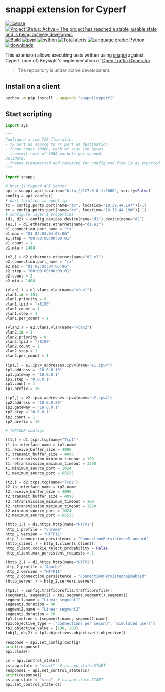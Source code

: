 # snappi extension for Cyperf

[![license](https://img.shields.io/badge/license-MIT-green.svg)](https://en.wikipedia.org/wiki/MIT_License)
[![Project Status: Active – The project has reached a stable, usable state and is being actively developed.](https://www.repostatus.org/badges/latest/active.svg)](https://www.repostatus.org/#active)
[![Build](https://github.com/open-traffic-generator/snappi-cyperf/workflows/Build/badge.svg)](https://github.com/open-traffic-generator/snappi-cyperf/actions)
[![pypi](https://img.shields.io/pypi/v/snappi_cyperf.svg)](https://pypi.org/project/snappi_cyperf)
[![python](https://img.shields.io/pypi/pyversions/snappi_cyperf.svg)](https://pypi.python.org/pypi/snappi_cyperf)
[![Total alerts](https://img.shields.io/lgtm/alerts/g/open-traffic-generator/snappi-cyperf.svg?logo=lgtm&logoWidth=18)](https://lgtm.com/projects/g/open-traffic-generator/snappi-cyperf/alerts/)
[![Language grade: Python](https://img.shields.io/lgtm/grade/python/g/open-traffic-generator/snappi-cyperf.svg?logo=lgtm&logoWidth=18)](https://lgtm.com/projects/g/open-traffic-generator/snappi-cyperf/context:python)
[![downloads](https://pepy.tech/badge/snappi-cyperf)](https://pepy.tech/project/snappi-cyperf)

This extension allows executing tests written using [snappi](https://github.com/open-traffic-generator/snappi) against  
Cyperf, (one of) Keysight's implementation of [Open Traffic Generator](https://github.com/open-traffic-generator/models/releases).

> The repository is under active development.

## Install on a client

```sh
python -m pip install --upgrade "snappi[cyperf]"
```

## Start scripting

```python
import sys

"""
Configure a raw TCP flow with,
- tx port as source to rx port as destination
- frame count 10000, each of size 128 bytes
- transmit rate of 1000 packets per second
Validate,
- frames transmitted and received for configured flow is as expected
"""

import snappi

# host is Cyperf API Server
api = snappi.api(location="http://127.0.0.1:5000", verify=False)
config = api.config()
# port location is agent-ip
tx = config.ports.port(name="tx", location="10.39.44.147")[-1]
rx = config.ports.port(name="rx", location="10.39.44.190")[-1]
# configure layer 1 properties
(d1, d2) = config.devices.device(name="d1").device(name="d2")
(e1,) = d1.ethernets.ethernet(name="d1.e1")
e1.connection.port_name = "tx"
e1.mac = "01:02:03:04:05:06"
e1.step = "00:00:00:00:00:01"
e1.count = 1
e1.mtu = 1488

(e2,) = d2.ethernets.ethernet(name="d2.e2")
e2.connection.port_name = "rx"
e2.mac = "01:02:03:04:06:06"
e2.step = "00:00:00:00:00:01"
e2.count = 2
e2.mtu = 1488

(vlan1,) = e1.vlans.vlan(name="vlan1")
vlan1.id = 181
vlan1.priority = 0
vlan1.tpid = "x8100"
vlan1.count = 1
vlan1.step = 1
vlan1.per_count = 1

(vlan2,) = e2.vlans.vlan(name="vlan2")
vlan2.id = 1
vlan2.priority = 0
vlan2.tpid = "x8100"
vlan2.count = 1
vlan2.step = 1
vlan2.per_count = 1

(ip1,) = e1.ipv4_addresses.ipv4(name="e1.ipv4")
ip1.address = "10.0.0.10"
ip1.gateway = "10.0.0.1"
ip1.step = "0.0.0.1"
ip1.count = 1
ip1.prefix = 16

(ip2,) = e2.ipv4_addresses.ipv4(name="e2.ipv4")
ip2.address = "10.0.0.20"
ip2.gateway = "10.0.0.1"
ip2.step = "0.0.0.1"
ip2.count = 1
ip2.prefix = 16

# TCP/UDP configs

(t1,) = d1.tcps.tcp(name="Tcp1")
t1.ip_interface_name = ip1.name
t1.receive_buffer_size = 4096
t1.transmit_buffer_size = 4096
t1.retransmission_minimum_timeout = 100
t1.retransmission_maximum_timeout = 3200
t1.minimum_source_port = 1024
t1.maximum_source_port = 65535

(t2,) = d2.tcps.tcp(name="Tcp2")
t2.ip_interface_name = ip2.name
t2.receive_buffer_size = 4096
t2.transmit_buffer_size = 4096
t2.retransmission_minimum_timeout = 100
t2.retransmission_maximum_timeout = 3200
t2.minimum_source_port = 1024
t2.maximum_source_port = 65535

(http_1,) = d1.https.http(name="HTTP1")
http_1.profile = "Chrome"
http_1.version = "HTTP11"
http_1.connection_persistence = "ConnectionPersistenceStandard"
(http_client,) = http_1.clients.client()
http_client.cookie_reject_probability = False
http_client.max_persistent_requests = 1

(http_2,) = d2.https.http(name="HTTP2")
http_2.profile = "Apache"
http_2.version = "HTTP11"
http_2.connection_persistence = "ConnectionPersistenceEnabled"
(http_server,) = http_2.servers.server()

(tp1,) = config.trafficprofile.trafficprofile()
(segment1, segment2) = tp1.segment.segment().segment()
segment1.name = "Linear segment1"
segment1.duration = 40
segment2.name = "Linear segment2"
segment2.duration = 70
tp1.timeline = [segment1.name, segment2.name]
tp1.objective_type = ["Connections per second", "Simulated users"]
tp1.objective_value = [100, 200]
(obj1, obj2) = tp1.objectives.objective().objective()

response = api.set_config(config)
print(response)
api.close()

cs = api.control_state()
cs.app.state = "start"  # cs.app.state.START
response1 = api.set_control_state(cs)
print(response1)
cs.app.state = "stop"  # cs.app.state.START
api.set_control_state(cs)

